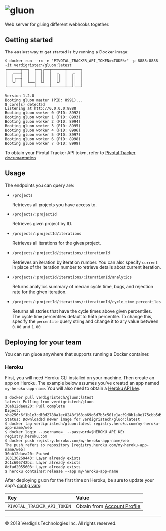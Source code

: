 # ![gluon](https://s3-us-west-2.amazonaws.com/verdigris/gluon-horizontal.svg)

Web server for gluing different webhooks together.

## Getting started

The easiest way to get started is by running a Docker image:

```console
$ docker run --rm -e "PIVOTAL_TRACKER_API_TOKEN=<TOKEN>" -p 8888:8888 -it verdigristech/gluon:latest
╭──────┬──┐  ┌──┐┌──┬──────┬──────╮
│  ╭───┤  │  │  ││  │  ╭╮  │  ┌╮  │
│  │┌──┤  │  │  ││  │  ││  │  ││  │
│  ╰╯  │  └──┤  ╰╯  │  ╰╯  │  ││  │
╰──────┴─────┴──────┴──────┴──┘└──┘

Version 1.2.8
Booting gluon master (PID: 8991)...
8 core(s) detected
Listening at http://0.0.0.0:8888
Booting gluon worker 0 (PID: 8992)
Booting gluon worker 1 (PID: 8993)
Booting gluon worker 2 (PID: 8994)
Booting gluon worker 3 (PID: 8995)
Booting gluon worker 4 (PID: 8996)
Booting gluon worker 5 (PID: 8997)
Booting gluon worker 6 (PID: 8998)
Booting gluon worker 7 (PID: 8999)
```

To obtain your Pivotal Tracker API token, refer to
[Pivotal Tracker documentation](https://www.pivotaltracker.com/help/articles/api_token/).

## Usage

The endpoints you can query are:

- `/projects`

  Retrieves all projects you have access to.

- `/projects/:projectId`

  Retrieves given project by ID.

- `/projects/:projectId/iterations`

  Retrieves all iterations for the given project.

- `/projects/:projectId/iterations/:iterationId`

  Retrieves an iteration by iteration number. You can also specify `current` in
  place of the iteration number to retrieve details about current iteration.

- `/projects/:projectId/iterations/:iterationId/analytics`

  Returns analytics summary of median cycle time, bugs, and rejection rate for
  the given iteration.

- `/projects/:projectId/iterations/:iterationId/cycle_time_percentiles`

  Returns all stories that have the cycle times above given percentiles. The
  cycle time percentiles default to 95th percentile. To change this, specify
  the `percentile` query string and change it to any value between `0.00` and
  `1.00`.

## Deploying for your team

You can run gluon anywhere that supports running a Docker container.

### Heroku

First, you will need Heroku CLI installed on your machine. Then create an app
on Heroku. The example below assumes you've created an app named
`my-heroku-app-name`. You will also need to obtain a
[Heroku API key](https://devcenter.heroku.com/articles/platform-api-quickstart).

```console
$ docker pull verdigristech/gluon:latest
latest: Pulling from verdigristech/gluon
30ab12daea20: Pull complete
Digest: sha256:6f1b1e3cdf0d2788a1ec8248f168bb69d6d7b3c501e1ac69d8b1a0e175cbb5d9
Status: Downloaded newer image for verdigristech/gluon:latest
$ docker tag verdigristech/gluon:latest registry.heroku.com/my-heroku-app-name/web
$ docker login --username=_ --password=$HEROKU_API_KEY registry.heroku.com
$ docker push registry.heroku.com/my-heroku-app-name/web
The push refers to repository [registry.heroku.com/my-heroku-app-name/web]
30ab12daea20: Pushed
183130269443: Layer already exists
2c1c606742bc: Layer already exists
8dfad2055603: Layer already exists
$ heroku container:release --app my-heroku-app-name
```

After deploying gluon for the first time on Heroku, be sure to update your app’s [config vars](https://devcenter.heroku.com/articles/config-vars):


| Key                         | Value                                                                 |
|:----------------------------|:----------------------------------------------------------------------|
| `PIVOTAL_TRACKER_API_TOKEN` | Obtain from [Account Profile](https://www.pivotaltracker.com/profile) |

---

© 2018 Verdigris Technologies Inc. All rights reserved.
